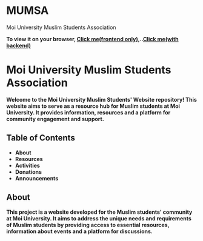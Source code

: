 # MUMSA
Moi University Muslim Students Association
<p><b>To view it on your browser, <a href="https://paulndalila.github.io/MUMSA/">Click me(frontend only)</a>,..<a href="www.mumsa.rf.gd">Click me(with backend)</a><b></p>
<h1>Moi University Muslim Students Association</h1>
<p>Welcome to the Moi University Muslim Students' Website repository! This website aims to serve as a resource hub for Muslim students at Moi University. It provides information, resources and a platform for community engagement and support.</p>
<h2>Table of Contents</h2>
<ul>
  <li>About</li>
  <li>Resources</li>
  <li>Activities</li>
  <li>Donations</li>
  <li>Announcements</li>
</ul>
<h2>About</h2>
<p>This project is a website developed for the Muslim students' community at Moi University. It aims to address the unique needs and requirements of Muslim students by providing access to essential resources, information about events and a platform for discussions.</p>
